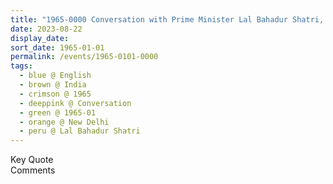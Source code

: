 ```yaml
---
title: "1965-0000 Conversation with Prime Minister Lal Bahadur Shatri, (likely) New Delhi, India"
date: 2023-08-22
display_date: 
sort_date: 1965-01-01
permalink: /events/1965-0101-0000
tags:
  - blue @ English
  - brown @ India
  - crimson @ 1965
  - deeppink @ Conversation
  - green @ 1965-01
  - orange @ New Delhi
  - peru @ Lal Bahadur Shatri
---
```


<wave-list>
  <list-title color="green" width="75">Key Quote</list-title>
  <list-item color="BlanchedAlmond"  width="200"></list-item>
  <list-item color="Lavender"></list-item>
  <list-item color="BlanchedAlmond"></list-item>
</wave-list>

<br>

<wave-list>
  <list-title color="green" width="75">Comments</list-title>
  <list-item color="BlanchedAlmond"  width="200"></list-item>
  <list-item color="Lavender"></list-item>
  <list-item color="BlanchedAlmond"></list-item>
</wave-list>
